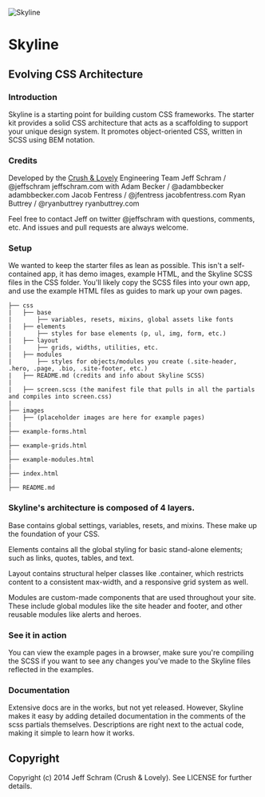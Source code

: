 ![Skyline](http://skyline.is/avatar-7aab8b54.png)

# Skyline
## Evolving CSS Architecture

### Introduction
Skyline is a starting point for building custom CSS frameworks. The starter kit provides a solid CSS architecture that acts as a scaffolding to support your unique design system. It promotes object-oriented CSS, written in SCSS using BEM notation.

### Credits
Developed by the [Crush & Lovely](http://crushlovely.com) Engineering Team
Jeff Schram / @jeffschram jeffschram.com
with
Adam Becker / @adambbecker adambbecker.com
Jacob Fentress / @jfentress jacobfentress.com
Ryan Buttrey / @ryanbuttrey ryanbuttrey.com

Feel free to contact Jeff on twitter @jeffschram with questions, comments, etc. And issues and pull requests are always welcome.


### Setup
We wanted to keep the starter files as lean as possible. This isn't a self-contained app, it has demo images, example HTML, and the Skyline SCSS files in the CSS folder. You'll likely copy the SCSS files into your own app, and use the example HTML files as guides to mark up your own pages.

```
├── css
|   ├── base
|       ├── variables, resets, mixins, global assets like fonts
|   ├── elements
|       ├── styles for base elements (p, ul, img, form, etc.)
|   ├── layout
|       ├── grids, widths, utilities, etc.
|   ├── modules
|       ├── styles for objects/modules you create (.site-header, .hero, .page, .bio, .site-footer, etc.)
|   ├── README.md (credits and info about Skyline SCSS)
|
|   ├── screen.scss (the manifest file that pulls in all the partials and compiles into screen.css)
|
├── images
|   ├── (placeholder images are here for example pages)
|
├── example-forms.html
|
├── example-grids.html
|
├── example-modules.html
|
├── index.html
|
├── README.md

```

### Skyline's architecture is composed of 4 layers.
Base contains global settings, variables, resets, and mixins. These make up the foundation of your CSS.

Elements contains all the global styling for basic stand-alone elements; such as links, quotes, tables, and text.

Layout contains structural helper classes like .container, which restricts content to a consistent max-width, and a responsive grid system as well.

Modules are custom-made components that are used throughout your site. These include global modules like the site header and footer, and other reusable modules like alerts and heroes.

### See it in action
You can view the example pages in a browser, make sure you're compiling the SCSS if you want to see any changes you've made to the Skyline files reflected in the examples.

### Documentation
Extensive docs are in the works, but not yet released. However, Skyline makes it easy by adding detailed documentation in the comments of the scss partials themselves. Descriptions are right next to the actual code, making it simple to learn how it works.

## Copyright
Copyright (c) 2014 Jeff Schram (Crush & Lovely). See LICENSE for further details.
